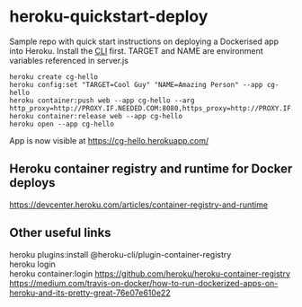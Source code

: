# heroku-quickstart-deploy
Sample repo with quick start instructions on deploying a Dockerised app into Heroku.
Install the [CLI](https://devcenter.heroku.com/articles/heroku-cli) first.
TARGET and NAME are environment variables referenced in server.js

```
heroku create cg-hello
heroku config:set "TARGET=Cool Guy" "NAME=Amazing Person" --app cg-hello
heroku container:push web --app cg-hello --arg http_proxy=http://PROXY.IF.NEEDED.COM:8080,https_proxy=http://PROXY.IF.NEEDED.COM:8080
heroku container:release web --app cg-hello
heroku open --app cg-hello
```

App is now visible at https://cg-hello.herokuapp.com/  

## Heroku container registry and runtime for Docker deploys  
https://devcenter.heroku.com/articles/container-registry-and-runtime

## Other useful links
heroku plugins:install @heroku-cli/plugin-container-registry  
heroku login  
heroku container:login
https://github.com/heroku/heroku-container-registry  
https://medium.com/travis-on-docker/how-to-run-dockerized-apps-on-heroku-and-its-pretty-great-76e07e610e22
